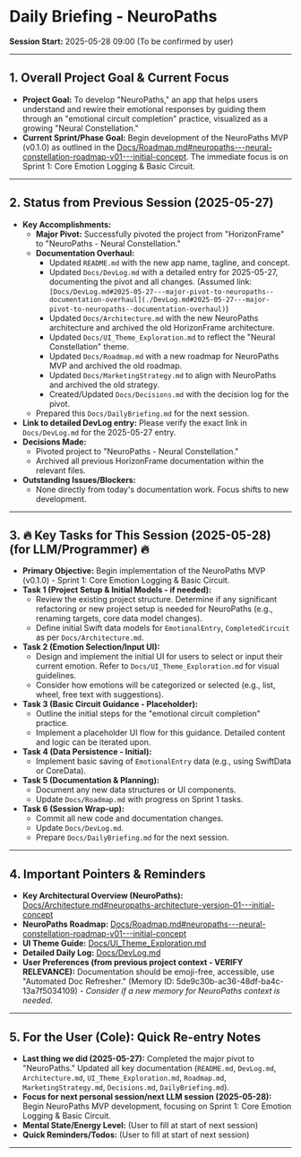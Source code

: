 # Daily Briefing - NeuroPaths

**Session Start:** 2025-05-28 09:00 (To be confirmed by user)

---

## 1. Overall Project Goal & Current Focus

*   **Project Goal:** To develop "NeuroPaths," an app that helps users understand and rewire their emotional responses by guiding them through an "emotional circuit completion" practice, visualized as a growing "Neural Constellation."
*   **Current Sprint/Phase Goal:** Begin development of the NeuroPaths MVP (v0.1.0) as outlined in the [Docs/Roadmap.md#neuropaths---neural-constellation-roadmap-v01---initial-concept](./Roadmap.md#neuropaths---neural-constellation-roadmap-v01---initial-concept). The immediate focus is on Sprint 1: Core Emotion Logging & Basic Circuit.

---

## 2. Status from Previous Session (2025-05-27)

*   **Key Accomplishments:**
    *   **Major Pivot:** Successfully pivoted the project from "HorizonFrame" to "NeuroPaths - Neural Constellation."
    *   **Documentation Overhaul:**
        *   Updated `README.md` with the new app name, tagline, and concept.
        *   Updated `Docs/DevLog.md` with a detailed entry for 2025-05-27, documenting the pivot and all changes. (Assumed link: `[Docs/DevLog.md#2025-05-27---major-pivot-to-neuropaths--documentation-overhaul](./DevLog.md#2025-05-27---major-pivot-to-neuropaths--documentation-overhaul)`)
        *   Updated `Docs/Architecture.md` with the new NeuroPaths architecture and archived the old HorizonFrame architecture.
        *   Updated `Docs/UI_Theme_Exploration.md` to reflect the "Neural Constellation" theme.
        *   Updated `Docs/Roadmap.md` with a new roadmap for NeuroPaths MVP and archived the old roadmap.
        *   Updated `Docs/MarketingStrategy.md` to align with NeuroPaths and archived the old strategy.
        *   Created/Updated `Docs/Decisions.md` with the decision log for the pivot.
    *   Prepared this `Docs/DailyBriefing.md` for the next session.
*   **Link to detailed DevLog entry:** Please verify the exact link in `Docs/DevLog.md` for the 2025-05-27 entry.
*   **Decisions Made:**
    *   Pivoted project to "NeuroPaths - Neural Constellation."
    *   Archived all previous HorizonFrame documentation within the relevant files.
*   **Outstanding Issues/Blockers:**
    *   None directly from today's documentation work. Focus shifts to new development.

---

## 3. 🔥 Key Tasks for This Session (2025-05-28) (for LLM/Programmer) 🔥

*   **Primary Objective:** Begin implementation of the NeuroPaths MVP (v0.1.0) - Sprint 1: Core Emotion Logging & Basic Circuit.
*   **Task 1 (Project Setup & Initial Models - if needed):**
    *   Review the existing project structure. Determine if any significant refactoring or new project setup is needed for NeuroPaths (e.g., renaming targets, core data model changes).
    *   Define initial Swift data models for `EmotionalEntry`, `CompletedCircuit` as per `Docs/Architecture.md`.
*   **Task 2 (Emotion Selection/Input UI):**
    *   Design and implement the initial UI for users to select or input their current emotion. Refer to `Docs/UI_Theme_Exploration.md` for visual guidelines.
    *   Consider how emotions will be categorized or selected (e.g., list, wheel, free text with suggestions).
*   **Task 3 (Basic Circuit Guidance - Placeholder):**
    *   Outline the initial steps for the "emotional circuit completion" practice.
    *   Implement a placeholder UI flow for this guidance. Detailed content and logic can be iterated upon.
*   **Task 4 (Data Persistence - Initial):**
    *   Implement basic saving of `EmotionalEntry` data (e.g., using SwiftData or CoreData).
*   **Task 5 (Documentation & Planning):**
    *   Document any new data structures or UI components.
    *   Update `Docs/Roadmap.md` with progress on Sprint 1 tasks.
*   **Task 6 (Session Wrap-up):**
    *   Commit all new code and documentation changes.
    *   Update `Docs/DevLog.md`.
    *   Prepare `Docs/DailyBriefing.md` for the next session.

---

## 4. Important Pointers & Reminders

*   **Key Architectural Overview (NeuroPaths):** [Docs/Architecture.md#neuropaths-architecture-version-01---initial-concept](./Architecture.md#neuropaths-architecture-version-01---initial-concept)
*   **NeuroPaths Roadmap:** [Docs/Roadmap.md#neuropaths---neural-constellation-roadmap-v01---initial-concept](./Roadmap.md#neuropaths---neural-constellation-roadmap-v01---initial-concept)
*   **UI Theme Guide:** [Docs/UI_Theme_Exploration.md](./UI_Theme_Exploration.md)
*   **Detailed Daily Log:** [Docs/DevLog.md](./DevLog.md)
*   **User Preferences (from previous project context - VERIFY RELEVANCE):** Documentation should be emoji-free, accessible, use "Automated Doc Refresher." (Memory ID: 5de9c30b-ac36-48df-ba4c-13a7f5034109) - *Consider if a new memory for NeuroPaths context is needed.*

---

## 5. For the User (Cole): Quick Re-entry Notes

*   **Last thing we did (2025-05-27):** Completed the major pivot to "NeuroPaths." Updated all key documentation (`README.md`, `DevLog.md`, `Architecture.md`, `UI_Theme_Exploration.md`, `Roadmap.md`, `MarketingStrategy.md`, `Decisions.md`, `DailyBriefing.md`).
*   **Focus for next personal session/next LLM session (2025-05-28):** Begin NeuroPaths MVP development, focusing on Sprint 1: Core Emotion Logging & Basic Circuit.
*   **Mental State/Energy Level:** (User to fill at start of next session)
*   **Quick Reminders/Todos:** (User to fill at start of next session)

---

